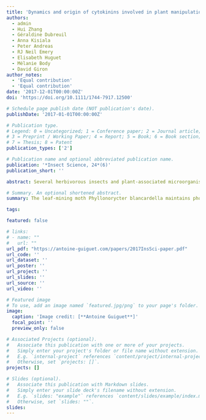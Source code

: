```yaml
---
title: 'Dynamics and origin of cytokinins involved in plant manipulation by a leaf‐mining insect'
authors:
  - admin
  - Hui Zhang
  - Géraldine Dubreuil
  - Anna Kisiala
  - Peter Andreas
  - RJ Neil Emery
  - Elisabeth Huguet
  - Mélanie Body
  - David Giron
author_notes:
  - 'Equal contribution'
  - 'Equal contribution'
date: '2017-12-01T00:00:00Z'
doi: 'https://doi.org/10.1111/1744-7917.12500'

# Schedule page publish date (NOT publication's date).
publishDate: '2017-01-01T00:00:00Z'

# Publication type.
# Legend: 0 = Uncategorized; 1 = Conference paper; 2 = Journal article;
# 3 = Preprint / Working Paper; 4 = Report; 5 = Book; 6 = Book section;
# 7 = Thesis; 8 = Patent
publication_types: ['2']

# Publication name and optional abbreviated publication name.
publication: '*Insect Science, 24*(6)'
publication_short: ''

abstract: Several herbivorous insects and plant-associated microorganisms control the phytohormonal balance, thus enabling them to successfully exploit the plant by inhibiting plant defenses and withdrawing plant resources for their own benefit. The leaf-mining moth Phyllonorycter blancardella modifies the cytokinin (CK) profile of mined leaf-tissues, and the insect symbiotic bacteria Wolbachia is involved in the plant manipulation to the benefit of the insect host. To gain a deeper understanding into the possible origin and dynamics of CKs, we conducted an extensive characterization of CKs in larvae and in infected apple leaves. Our results show the enhanced CK levels in mines, both on green and yellow leaves, allowing insects to control their nutritional supply under fluctuating environmental conditions. The spatial distribution of CKs within the mined leaves shows that hormone manipulation is strictly limited to the mine suggesting the absence of CK translocation from distant leaf areas toward the insect feeding site. Mass spectrometry analyses reveal that major CK types accumulating in mines and larvae are similar to what is observed for most gall-inducers, suggesting that strategies underlying the plant manipulation may be shared between herbivorous insects with distinct life histories. Results further show that CKs are detected in the highest levels in larvae, reinforcing our hypothesis that CKs accumulating in the mines originate from the insect itself. Presence of bacteria-specific methylthio-CKs is consistent with previous results suggesting that insect bacterial symbionts contribute to the observed phenotype. Our study provides key findings toward the understanding of molecular mechanisms underlying this intricate plant–insect–microbe interaction.

# Summary. An optional shortened abstract.
summary: The leaf-mining moth Phyllonorycter blancardella maintains photosynthetic during leaf senescence, a process called “green islands” that may be caused by cytokinins produced by the insect larva. We analyzed the different classes of cytokinins in the larva and in the plant tissues in contact with it to identify the type of cytokinins that are produced by the insect.

tags:

featured: false

# links:
# - name: ""
#   url: ""
url_pdf: "https://antoine-guiguet.com/papers/2017InsSci-paper.pdf"
url_code: ''
url_dataset: ''
url_poster: ''
url_project: ''
url_slides: ''
url_source: ''
url_video: ''

# Featured image
# To use, add an image named `featured.jpg/png` to your page's folder.
image:
  caption: 'Image credit: [**Antoine Guiguet**]'
  focal_point: ''
  preview_only: false

# Associated Projects (optional).
#   Associate this publication with one or more of your projects.
#   Simply enter your project's folder or file name without extension.
#   E.g. `internal-project` references `content/project/internal-project/index.md`.
#   Otherwise, set `projects: []`.
projects: []

# Slides (optional).
#   Associate this publication with Markdown slides.
#   Simply enter your slide deck's filename without extension.
#   E.g. `slides: "example"` references `content/slides/example/index.md`.
#   Otherwise, set `slides: ""`.
slides:
---
```

